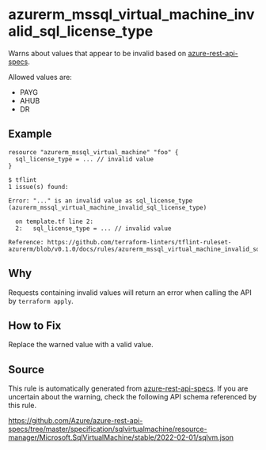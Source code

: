 <!--- This file generated by `tools/apispec-rule-gen/main.go`. DO NOT EDIT --->

# azurerm_mssql_virtual_machine_invalid_sql_license_type

Warns about values that appear to be invalid based on [azure-rest-api-specs](https://github.com/Azure/azure-rest-api-specs).

Allowed values are:
- PAYG
- AHUB
- DR

## Example

```hcl
resource "azurerm_mssql_virtual_machine" "foo" {
  sql_license_type = ... // invalid value
}
```

```
$ tflint
1 issue(s) found:

Error: "..." is an invalid value as sql_license_type (azurerm_mssql_virtual_machine_invalid_sql_license_type)

  on template.tf line 2:
  2:   sql_license_type = ... // invalid value

Reference: https://github.com/terraform-linters/tflint-ruleset-azurerm/blob/v0.1.0/docs/rules/azurerm_mssql_virtual_machine_invalid_sql_license_type.md

```

## Why

Requests containing invalid values will return an error when calling the API by `terraform apply`.

## How to Fix

Replace the warned value with a valid value.

## Source

This rule is automatically generated from [azure-rest-api-specs](https://github.com/Azure/azure-rest-api-specs). If you are uncertain about the warning, check the following API schema referenced by this rule.

https://github.com/Azure/azure-rest-api-specs/tree/master/specification/sqlvirtualmachine/resource-manager/Microsoft.SqlVirtualMachine/stable/2022-02-01/sqlvm.json
